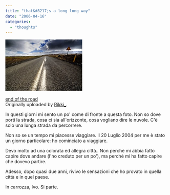 ```yaml
---
title: "that&#8217;s a long long way"
date: "2006-04-16"
categories: 
  - "thoughts"
---
```


[![](images/129162761_732d98cfef_m.jpg)](http://www.flickr.com/photos/rikki_/129162761/ "photo sharing")  

[end of the road](http://www.flickr.com/photos/rikki_/129162761/)  
Originally uploaded by [Rikki\_](http://www.flickr.com/people/rikki_/).

In questi giorni mi sento un po' come di fronte a questa foto. Non so dove porti la strada, cosa ci sia all'orizzonte, cosa vogliano dire le nuvole. C'è solo una lunga strada da percorrere.  
  
Non so se un tempo mi piacesse viaggiare. Il 20 Luglio 2004 per me è stato un giorno particolare: ho cominciato a viaggiare.  
  
Devo molto ad una colorata ed allegra città.. Non perchè mi abbia fatto capire dove andare (l'ho creduto per un po'), ma perchè mi ha fatto capire che dovevo partire.  
  
Adesso, dopo quasi due anni, rivivo le sensazioni che ho provato in quella città e in quel paese.  
  
In carrozza, Ivo. Si parte.
